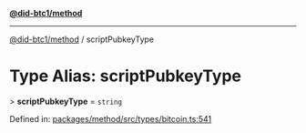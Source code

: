 [**@did-btc1/method**](../README.md)

***

[@did-btc1/method](../globals.md) / scriptPubkeyType

# Type Alias: scriptPubkeyType

&gt; **scriptPubkeyType** = `string`

Defined in: [packages/method/src/types/bitcoin.ts:541](https://github.com/dcdpr/did-btc1-js/blob/4ab6f9915d95beed9bc633644c9db1539395f512/packages/method/src/types/bitcoin.ts#L541)
